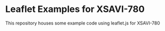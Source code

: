 # Leaflet Examples for XSAVI-780

This repository houses some example code using leaflet.js for XSAVI-780
